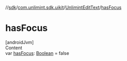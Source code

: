 //[sdk](../../../index.md)/[com.unlimint.sdk.uikit](../index.md)/[UnlimintEditText](index.md)/[hasFocus](has-focus.md)



# hasFocus  
[androidJvm]  
Content  
var [hasFocus](has-focus.md): [Boolean](https://kotlinlang.org/api/latest/jvm/stdlib/kotlin/-boolean/index.html) = false  



